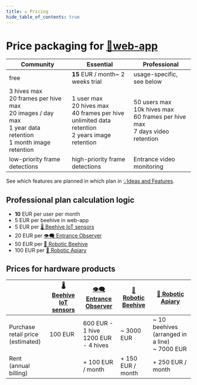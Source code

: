 ```yaml
---
title: ⚖️ Pricing
hide_table_of_contents: true
---
```

# Price packaging for [📱web-app](📱Web-app/📱Web-app.md)

| **Community**                                                                                                                  | **Essential**                                                                                                           | **Professional**                                                                              |
| ------------------------------------------------------------------------------------------------------------------------------ | ----------------------------------------------------------------------------------------------------------------------- | --------------------------------------------------------------------------------------------- |
| free                                                                                                                           | **15** EUR / month~ 2 weeks trial                                                                                       | usage-specific, see below                                                                     |
| 3 hives max<br />20 frames per hive max  <br />20 images / day max  <br />1 year data retention  <br />1 month image retention | 1 user max  <br />20 hives max  <br />40 frames per hive  <br />unlimited data retention  <br />2 years image retention | 50 users max  <br />10k hives max  <br />60 frames per hive max  <br />7 days video retention |
| low-priority frame detections                                                                                                  | high-priority frame detections                                                                                          | Entrance video monitoring                                                                     |


See which features are planned in which plan in [💡Ideas and Features](https://gratheon.com/Products%2058e0ca42932f483aa6654f96baccb97a/Ideas%20and%20Features%20ca76f493a1454e14b7dfbae7bd292a2e.html).  

## Professional plan calculation logic
- **10** EUR per user per month
- 5 EUR per beehive in web-app
- 5 EUR per [🌡️ Beehive IoT sensors](🌡️%20Beehive%20IoT%20sensors/🌡️%20Beehive%20IoT%20sensors.md)
- 20 EUR per  [👁️‍🗨️ Entrance Observer](👁️‍🗨️%20Entrance%20Observer/👁️‍🗨️%20Entrance%20Observer.md)
- 50 EUR per  [🧿 Robotic Beehive](🧿%20Robotic%20Beehive/🧿%20Robotic%20Beehive.md)
- 100 EUR per [🪬 Robotic Apiary](🪬%20Robotic%20Apiary/🪬%20Robotic%20Apiary.md)
  
## Prices for hardware products

|                                          | [🌡️ Beehive IoT sensors](🌡️%20Beehive%20IoT%20sensors/🌡️%20Beehive%20IoT%20sensors.md) | [👁️‍🗨️ Entrance Observer](👁️‍🗨️%20Entrance%20Observer/👁️‍🗨️%20Entrance%20Observer.md) | [🧿 Robotic Beehive](🧿%20Robotic%20Beehive/🧿%20Robotic%20Beehive.md) | [🪬 Robotic Apiary](🪬%20Robotic%20Apiary/🪬%20Robotic%20Apiary.md)        |
| ---------------------------------------- | ----------------------------------------------------------- | ------------------------------------------------------------- | ---------------------------------------------------------------------- | ---------------------------------------------------- |
| Purchase retail price  <br />(estimated) | 100 EUR                                                     | 600 EUR - 1 hive  <br />1200 EUR - 4 hives                    | ~ 3000 EUR                                                             | ~ 10 beehives (arranged in a line)  <br />~ 7000 EUR |
| Rent  <br />(annual billing)             |                                                             | + 100 EUR / month                                             | + 150 EUR / month                                                      | + 250 EUR / month                                    |
